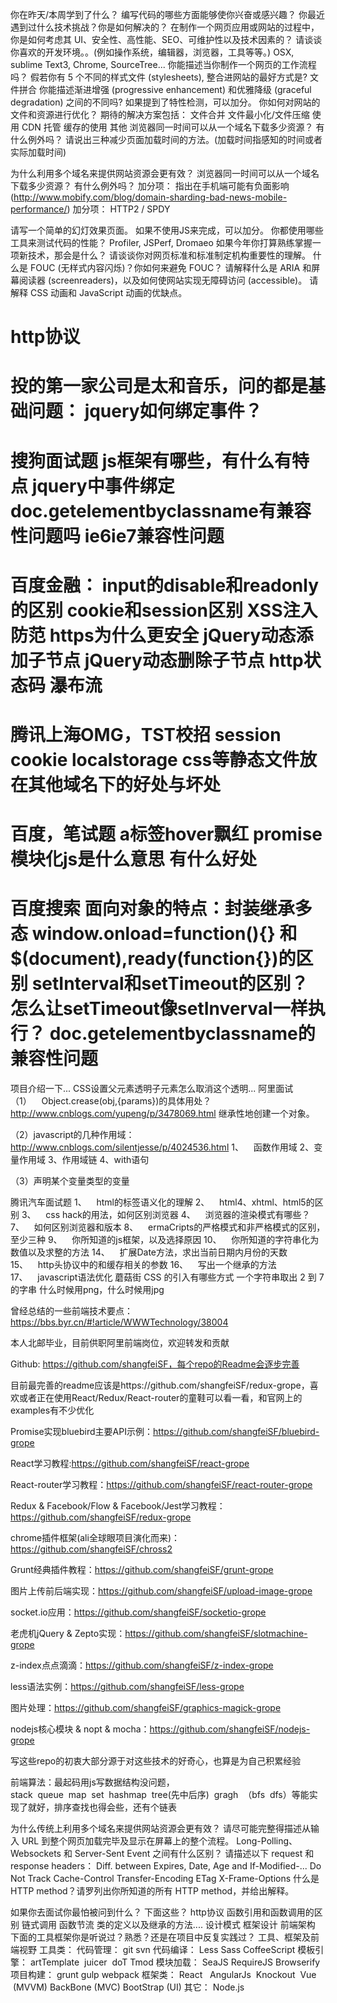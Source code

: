 你在昨天/本周学到了什么？
编写代码的哪些方面能够使你兴奋或感兴趣？
你最近遇到过什么技术挑战？你是如何解决的？
在制作一个网页应用或网站的过程中，你是如何考虑其 UI、安全性、高性能、SEO、可维护性以及技术因素的？
请谈谈你喜欢的开发环境。。(例如操作系统，编辑器，浏览器，工具等等。)
    OSX, sublime Text3, Chrome, SourceTree...
你能描述当你制作一个网页的工作流程吗？
假若你有 5 个不同的样式文件 (stylesheets), 整合进网站的最好方式是?
    文件拼合
你能描述渐进增强 (progressive enhancement) 和优雅降级 (graceful degradation) 之间的不同吗?
如果提到了特性检测，可以加分。
你如何对网站的文件和资源进行优化？
    期待的解决方案包括：
    文件合并
    文件最小化/文件压缩
    使用 CDN 托管
    缓存的使用
    其他
浏览器同一时间可以从一个域名下载多少资源？
有什么例外吗？
请说出三种减少页面加载时间的方法。(加载时间指感知的时间或者实际加载时间)

为什么利用多个域名来提供网站资源会更有效？
    浏览器同一时间可以从一个域名下载多少资源？
    有什么例外吗？
    加分项： 指出在手机端可能有负面影响 (http://www.mobify.com/blog/domain-sharding-bad-news-mobile-performance/)
    加分项： HTTP2 / SPDY


请写一个简单的幻灯效果页面。
    如果不使用JS来完成，可以加分。
你都使用哪些工具来测试代码的性能？
    Profiler, JSPerf, Dromaeo
如果今年你打算熟练掌握一项新技术，那会是什么？
请谈谈你对网页标准和标准制定机构重要性的理解。
什么是 FOUC (无样式内容闪烁)？你如何来避免 FOUC？
请解释什么是 ARIA 和屏幕阅读器 (screenreaders)，以及如何使网站实现无障碍访问 (accessible)。
请解释 CSS 动画和 JavaScript 动画的优缺点。

http协议
=================================================
投的第一家公司是太和音乐，问的都是基础问题：
jquery如何绑定事件？
===================================================================
搜狗面试题
js框架有哪些，有什么有特点
jquery中事件绑定
doc.getelementbyclassname有兼容性问题吗
ie6ie7兼容性问题
=======================================================
百度金融：
input的disable和readonly的区别
cookie和session区别
XSS注入防范
https为什么更安全
jQuery动态添加子节点
jQuery动态删除子节点
http状态码
瀑布流
======================================================
腾讯上海OMG，TST校招
session cookie
localstorage
css等静态文件放在其他域名下的好处与坏处
=======================================================
百度，笔试题
a标签hover飘红
promise
模块化js是什么意思 有什么好处
=====================================================
百度搜索
面向对象的特点：封装继承多态
window.onload=function(){} 和$(document),ready(function{})的区别
setInterval和setTimeout的区别？怎么让setTimeout像setInverval一样执行？
doc.getelementbyclassname的兼容性问题
=====================================================================
项目介绍一下...
CSS设置父元素透明子元素怎么取消这个透明...
阿里面试
（1）    Object.crease(obj,{params})的具体用处？
http://www.cnblogs.com/yupeng/p/3478069.html
继承性地创建一个对象。

（2）javascript的几种作用域：
http://www.cnblogs.com/silentjesse/p/4024536.html
1、    函数作用域 2、变量作用域 3、作用域链 4、with语句

（3）声明某个变量类型的变量

腾讯汽车面试题
1、    html的标签语义化的理解
2、    html4、xhtml、html5的区别
3、    css hack的用法，如何区别浏览器
4、    浏览器的渲染模式有哪些？
7、    如何区别浏览器和版本
8、    ermaCripts的严格模式和非严格模式的区别，至少三种
9、    你所知道的js框架，以及选择原因
10、    你所知道的字符串化为数值以及求整的方法
14、    扩展Date方法，求出当前日期内月份的天数
15、    http头协议中的和缓存相关的参数
16、    写出一个继承的方法
17、    javascript语法优化
蘑菇街
CSS 的引入有哪些方式
一个字符串取出 2 到 7 的字串
什么时候用png，什么时候用jpg

曾经总结的一些前端技术要点：https://bbs.byr.cn/#!article/WWWTechnology/38004

本人北邮毕业，目前供职阿里前端岗位，欢迎转发和贡献

Github: https://github.com/shangfeiSF，每个repo的Readme会逐步完善

目前最完善的readme应该是https://github.com/shangfeiSF/redux-grope，喜欢或者正在使用React/Redux/React-router的童鞋可以看一看，和官网上的examples有不少优化

Promise实现bluebird主要API示例：https://github.com/shangfeiSF/bluebird-grope

React学习教程:https://github.com/shangfeiSF/react-grope

React-router学习教程：https://github.com/shangfeiSF/react-router-grope

Redux & Facebook/Flow & Facebook/Jest学习教程：https://github.com/shangfeiSF/redux-grope

chrome插件框架(ali全球眼项目演化而来)：https://github.com/shangfeiSF/chross2

Grunt经典插件教程：https://github.com/shangfeiSF/grunt-grope

图片上传前后端实现：https://github.com/shangfeiSF/upload-image-grope

socket.io应用：https://github.com/shangfeiSF/socketio-grope

老虎机jQuery & Zepto实现：https://github.com/shangfeiSF/slotmachine-grope

z-index点点滴滴：https://github.com/shangfeiSF/z-index-grope

less语法实例：https://github.com/shangfeiSF/less-grope

图片处理：https://github.com/shangfeiSF/graphics-magick-grope

nodejs核心模块 & nopt & mocha：https://github.com/shangfeiSF/nodejs-grope

写这些repo的初衷大部分源于对这些技术的好奇心，也算是为自己积累经验

前端算法：最起码用js写数据结构没问题，stack  queue  map  set  hashmap  tree(先中后序)  gragh  （bfs  dfs）等能实现了就好，排序查找也得会些，还有个链表

为什么传统上利用多个域名来提供网站资源会更有效？
请尽可能完整得描述从输入 URL 到整个网页加载完毕及显示在屏幕上的整个流程。
Long-Polling、Websockets 和 Server-Sent Event 之间有什么区别？
请描述以下 request 和 response headers：
Diff. between Expires, Date, Age and If-Modified-...
Do Not Track
Cache-Control
Transfer-Encoding
ETag
X-Frame-Options
什么是 HTTP method？请罗列出你所知道的所有 HTTP method，并给出解释。

如果你去面试你最怕被问到什么？﻿
下面这些？﻿﻿
http协议﻿
函数引用和函数调用的区别﻿
链式调用﻿
函数节流﻿
类的定义以及继承的方法....﻿
设计模式﻿
框架设计﻿
前端架构﻿
下面的工具框架你是听说过？熟悉？还是在项目中反复实践过？﻿
工具、框架及前端视野﻿
工具类：﻿
代码管理： git svn﻿
代码编译： Less Sass CoffeeScript﻿
模板引擎： artTemplate  juicer  doT Tmod﻿
模块加载： SeaJS RequireJS Browserify﻿
项目构建： grunt gulp webpack﻿
框架类：﻿
React   AngularJs  Knockout  Vue  (MVVM)﻿
BackBone (MVC)﻿
BootStrap (UI)﻿
其它：﻿
Node.js﻿
